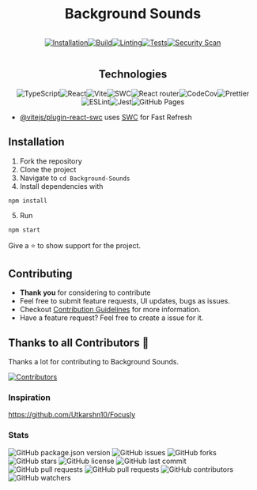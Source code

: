 <div align="center">

# Background Sounds

<div style="display: flex; justify-content: center; align-items: center; width: 100%;">


[![Installation](https://github.com/Vaporjawn/Background-Sounds/actions/workflows/installation.js.yml/badge.svg)](https://github.com/Vaporjawn/Background-Sounds/actions/workflows/installation.js.yml)[![Build](https://github.com/Vaporjawn/Background-Sounds/actions/workflows/build.js.yml/badge.svg)](https://github.com/Vaporjawn/Background-Sounds/actions/workflows/build.js.yml)[![Linting](https://github.com/Vaporjawn/Background-Sounds/actions/workflows/linting.js.yml/badge.svg)](https://github.com/Vaporjawn/Background-Sounds/actions/workflows/linting.js.yml)[![Tests](https://github.com/Vaporjawn/Background-Sounds/actions/workflows/testing.js.yml/badge.svg)](https://github.com/Vaporjawn/Background-Sounds/actions/workflows/testing.js.yml)[![Security Scan](https://github.com/Vaporjawn/Background-Sounds/actions/workflows/securityscan.yml/badge.svg)](https://github.com/Vaporjawn/Background-Sounds/actions/workflows/securityscan.yml)

</div>

## Technologies

<img alt="TypeScript" src="https://img.shields.io/badge/typescript-%233178C6.svg?style=for-the-badge&logo=typescript&logoColor=white"/><img alt="React" src="https://img.shields.io/badge/react-%2320232a.svg?style=for-the-badge&logo=react&logoColor=%2361DAFB"/><img alt="Vite" src="https://img.shields.io/badge/vite-%23007ACC.svg?style=for-the-badge&logo=vite&logoColor=white"/><img alt="SWC" src="https://img.shields.io/badge/swc-%23F7B93E.svg?style=for-the-badge&logo=swc&logoColor=white"/><img alt="React router" src="https://img.shields.io/badge/reactrouter-%230671D5.svg?style=for-the-badge&logo=react&logoColor=%2361DAFB"/><img alt="CodeCov" src="https://img.shields.io/badge/codecov-%23ff0077.svg?style=for-the-badge&logo=codecov&logoColor=white"/><img alt="Prettier" src="https://img.shields.io/badge/prettier-%23F7B93E.svg?style=for-the-badge&logo=prettier&logoColor=white"/><img alt="ESLint" src="https://img.shields.io/badge/eslint-%234B32C3.svg?style=for-the-badge&logo=eslint&logoColor=white"/><img alt="Jest" src="https://img.shields.io/badge/jest-%23C21325.svg?style=for-the-badge&logo=jest&logoColor=white"/><img alt="GitHub Pages" src="https://img.shields.io/badge/githubpages-%23181717.svg?style=for-the-badge&logo=github&logoColor=white"/>

</div>

- [@vitejs/plugin-react-swc](https://github.com/vitejs/vite-plugin-react-swc) uses [SWC](https://swc.rs/) for Fast Refresh

## Installation

1. Fork the repository
2. Clone the project
3. Navigate to `cd Background-Sounds`
4. Install dependencies with

```bash
npm install
```

5. Run

```bash
npm start
```

Give a ⭐ to show support for the project.

## Contributing

- **Thank you** for considering to contribute
- Feel free to submit feature requests, UI updates, bugs as issues.
- Checkout [Contribution Guidelines](./CONTRIBUTING.md) for more information.
- Have a feature request? Feel free to create a issue for it.

## Thanks to all Contributors 💪

Thanks a lot for contributing to Background Sounds.


[![Contributors](https://contrib.rocks/image?repo=vaporjawn/Background-Sounds)](https://github.com/vaporjawn/Background-Sounds/graphs/contributors)

### Inspiration

https://github.com/Utkarshn10/Focusly

### Stats

![GitHub package.json version](https://img.shields.io/github/package-json/v/Vaporjawn/Background-Sounds?style=for-the-badge)
![GitHub issues](https://img.shields.io/github/issues/Vaporjawn/Background-Sounds?style=for-the-badge)
![GitHub forks](https://img.shields.io/github/forks/Vaporjawn/Background-Sounds?style=for-the-badge)
![GitHub stars](https://img.shields.io/github/stars/Vaporjawn/Background-Sounds?style=for-the-badge)
![GitHub license](https://img.shields.io/github/license/Vaporjawn/Background-Sounds?style=for-the-badge)
![GitHub last commit](https://img.shields.io/github/last-commit/Vaporjawn/Background-Sounds?style=for-the-badge)
![GitHub pull requests](https://img.shields.io/github/issues-pr/Vaporjawn/Background-Sounds?style=for-the-badge)
![GitHub pull requests](https://img.shields.io/github/issues-pr-closed/Vaporjawn/Background-Sounds?style=for-the-badge)
![GitHub contributors](https://img.shields.io/github/contributors/Vaporjawn/Background-Sounds?style=for-the-badge)
![GitHub watchers](https://img.shields.io/github/watchers/Vaporjawn/Background-Sounds?style=for-the-badge)


